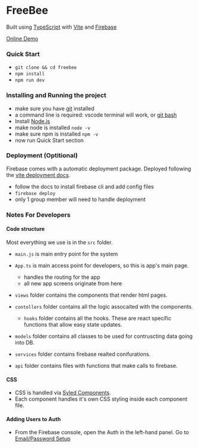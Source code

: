 # FreeBee
Built using [TypeScript](https://www.typescriptlang.org/) with [Vite](https://vitejs.dev/) and [Firebase](https://firebase.google.com/)

[Online Demo](https://cs476-freebee.web.app/)

### Quick Start
- `git clone && cd freebee`
- `npm install`
- `npm run dev`

### Installing and Running the project  
- make sure you have [git](https://git-scm.com/) installed
- a command line is required: vscode terminal will work, or [git bash](https://gitforwindows.org/)
- Install [Node.js](https://nodejs.org/en/)
- make node is installed `node -v`
- make sure npm is installed `npm -v`
- now run Quick Start section

### Deployment (Optitional)
Firebase comes with a automatic deployment package. Deployed following the [vite deployment docs](https://vitejs.dev/guide/static-deploy.html#google-firebase). 
-  follow the docs to install firebase cli and add config files
- `firebase deploy`
- only 1 group  member will need to handle deployment

### Notes For Developers

#### Code structure
Most everything we use is in the `src` folder.
 - `main.js` is main entry point for the system

 - `App.ts` is main access point for developers, so this is app's main page. 
   - handles the routing for the app
   - all new app screens originate from here
- `views` folder contains the components that render html pages. 
- `contollers` folder contains all the logic assocaited with the components. 
   - `hooks` folder contains all the hooks. These are react specific functions that allow easy state updates.
- `models` folder contains all classes to be used for contruscting data going into DB.
- `services` folder contains firebase realted conifurations. 
- `api` folder contains files with functions that make calls to firebase.

#### CSS
 - CSS is handled via [Syled Components](https://styled-components.com/).
 - Each component handles it's own CSS styling inside each component file.  

#### Adding Users to Auth
- From the Firebase console, open the Auth in the left-hand panel. Go to [Email/Password Setup](https://firebaseopensource.com/projects/firebase/quickstart-android/auth/readme/#getting_started)